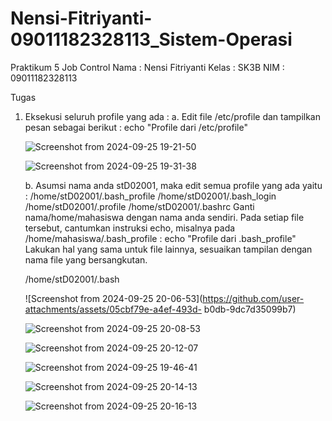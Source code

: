 # Nensi-Fitriyanti-09011182328113_Sistem-Operasi
Praktikum 5 Job Control
Nama : Nensi Fitriyanti
Kelas : SK3B
NIM : 09011182328113

Tugas
1. Eksekusi seluruh profile yang ada :
   a. Edit file /etc/profile dan tampilkan pesan sebagai berikut : echo "Profile dari /etc/profile"
   
   ![Screenshot from 2024-09-25 19-21-50](https://github.com/user-attachments/assets/4624eab4-01db-4f92-9c37-685329f74e61)

   ![Screenshot from 2024-09-25 19-31-38](https://github.com/user-attachments/assets/7f76ed2d-bc22-4c81-b1c3-c179a1c86274)

   b. Asumsi nama anda stD02001, maka edit semua profile yang ada yaitu :
   /home/stD02001/.bash_profile
   /home/stD02001/.bash_login
   /home/stD02001/.profile
   /home/stD02001/.bashrc
   Ganti nama/home/mahasiswa dengan nama anda sendiri. Pada setiap file tersebut, cantumkan instruksi echo, misalnya pada /home/mahasiswa/.bash_profile : echo "Profile dari .bash_profile" Lakukan hal yang sama untuk file lainnya, sesuaikan tampilan dengan nama file yang bersangkutan.

   /home/stD02001/.bash

    ![Screenshot from 2024-09-25 20-06-53](https://github.com/user-attachments/assets/05cbf79e-a4ef-493d-      b0db-9dc7d35099b7)

   ![Screenshot from 2024-09-25 20-08-53](https://github.com/user-attachments/assets/1d84f73a-5e61-474c-b93f-adc62e851090)

   ![Screenshot from 2024-09-25 20-12-07](https://github.com/user-attachments/assets/ed20c220-54d6-4563-a121-bf6815556c00)

   ![Screenshot from 2024-09-25 19-46-41](https://github.com/user-attachments/assets/41d61dcd-8925-4655-bb71-dc1f6a54408d)

   ![Screenshot from 2024-09-25 20-14-13](https://github.com/user-attachments/assets/8750d3c0-1c3e-4538-890c-363d3afdaa48)

   ![Screenshot from 2024-09-25 20-16-13](https://github.com/user-attachments/assets/e8a7bb71-3cc9-45b8-b14a-2d656b5c58e3)

   
